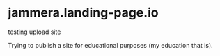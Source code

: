# jammera.landing-page.io
testing upload site

Trying to publish a site for educational purposes (my education that is).
